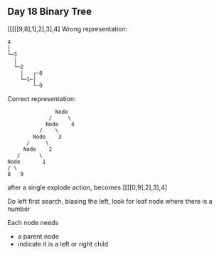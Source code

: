 ## Day 18 Binary Tree

[[[[[9,8],1],2],3],4]
Wrong representation:

```
4
│
└─3
  │
  └─2
    │   ┌─8
    └─1─│
        └─9
```

Correct representation:

```
               Node
             /     \
            Node    4
          /    \
        Node    3
      /     \
     Node    2
   /      \
Node       1
/ \
8   9
```

after a single explode action, becomes [[[[0,9],2],3],4]

Do left first search, biasing the left, look for leaf node where there is a number

Each node needs

- a parent node
- indicate it is a left or right child

